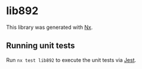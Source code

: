 # lib892

This library was generated with [Nx](https://nx.dev).

## Running unit tests

Run `nx test lib892` to execute the unit tests via [Jest](https://jestjs.io).
